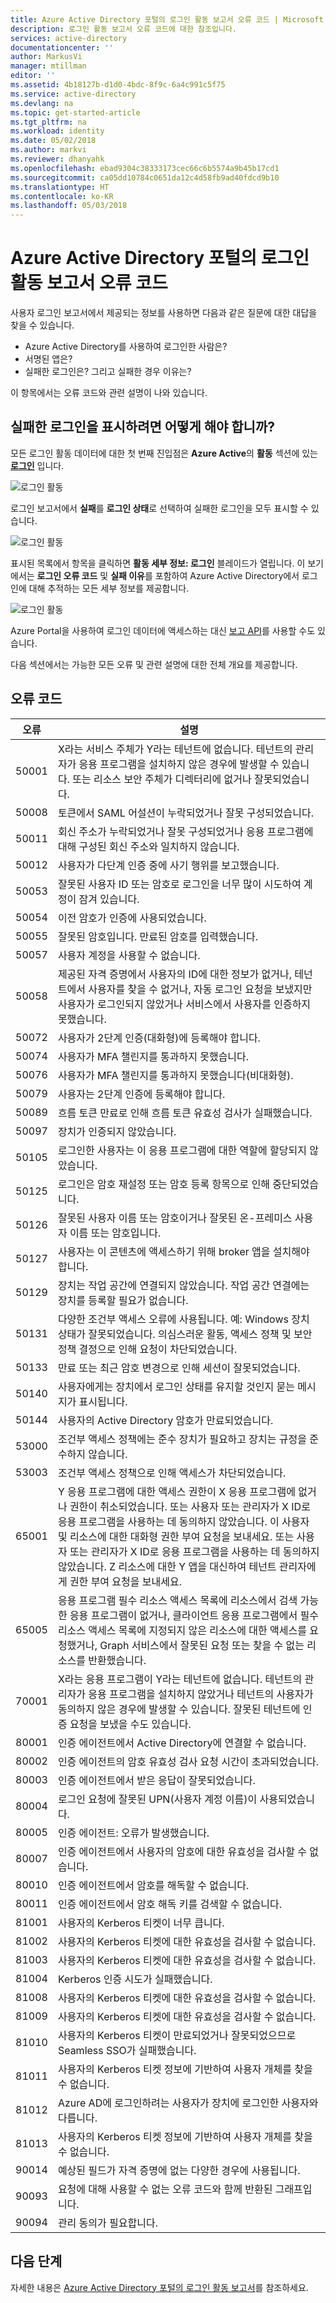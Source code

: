 ```yaml
---
title: Azure Active Directory 포털의 로그인 활동 보고서 오류 코드 | Microsoft Docs
description: 로그인 활동 보고서 오류 코드에 대한 참조입니다.
services: active-directory
documentationcenter: ''
author: MarkusVi
manager: mtillman
editor: ''
ms.assetid: 4b18127b-d1d0-4bdc-8f9c-6a4c991c5f75
ms.service: active-directory
ms.devlang: na
ms.topic: get-started-article
ms.tgt_pltfrm: na
ms.workload: identity
ms.date: 05/02/2018
ms.author: markvi
ms.reviewer: dhanyahk
ms.openlocfilehash: ebad9304c38333173cec66c6b5574a9b45b17cd1
ms.sourcegitcommit: ca05dd10784c0651da12c4d58fb9ad40fdcd9b10
ms.translationtype: HT
ms.contentlocale: ko-KR
ms.lasthandoff: 05/03/2018
---
```

# <a name="sign-in-activity-report-error-codes-in-the-azure-active-directory-portal"></a>Azure Active Directory 포털의 로그인 활동 보고서 오류 코드

사용자 로그인 보고서에서 제공되는 정보를 사용하면 다음과 같은 질문에 대한 대답을 찾을 수 있습니다.

- Azure Active Directory를 사용하여 로그인한 사람은?
- 서명된 앱은?
- 실패한 로그인은? 그리고 실패한 경우 이유는?

이 항목에서는 오류 코드와 관련 설명이 나와 있습니다. 

## <a name="how-can-i-display-failed-sign-ins"></a>실패한 로그인을 표시하려면 어떻게 해야 합니까? 

모든 로그인 활동 데이터에 대한 첫 번째 진입점은 **Azure Active**의 **활동** 섹션에 있는 **[로그인](https://portal.azure.com/#blade/Microsoft_AAD_IAM/ActiveDirectoryMenuBlade/SignIns)** 입니다.


![로그인 활동](./media/active-directory-reporting-activity-sign-ins-errors/61.png "로그인 활동")

로그인 보고서에서 **실패**를 **로그인 상태**로 선택하여 실패한 로그인을 모두 표시할 수 있습니다.

![로그인 활동](./media/active-directory-reporting-activity-sign-ins-errors/06.png "로그인 활동")

표시된 목록에서 항목을 클릭하면 **활동 세부 정보: 로그인**  블레이드가 열립니다. 이 보기에서는 **로그인 오류 코드** 및 **실패 이유**를 포함하여 Azure Active Directory에서 로그인에 대해 추적하는 모든 세부 정보를 제공합니다.

![로그인 활동](./media/active-directory-reporting-activity-sign-ins-errors/05.png "로그인 활동")


Azure Portal을 사용하여 로그인 데이터에 액세스하는 대신 [보고 API](active-directory-reporting-api-getting-started-azure-portal.md)를 사용할 수도 있습니다.


다음 섹션에서는 가능한 모든 오류 및 관련 설명에 대한 전체 개요를 제공합니다. 

## <a name="error-codes"></a>오류 코드

|오류|설명|
|---|---|
|50001|X라는 서비스 주체가 Y라는 테넌트에 없습니다. 테넌트의 관리자가 응용 프로그램을 설치하지 않은 경우에 발생할 수 있습니다. 또는 리소스 보안 주체가 디렉터리에 없거나 잘못되었습니다.|
|50008|토큰에서 SAML 어설션이 누락되었거나 잘못 구성되었습니다.|
|50011|회신 주소가 누락되었거나 잘못 구성되었거나 응용 프로그램에 대해 구성된 회신 주소와 일치하지 않습니다.|
|50012|사용자가 다단계 인증 중에 사기 행위를 보고했습니다.|
|50053|잘못된 사용자 ID 또는 암호로 로그인을 너무 많이 시도하여 계정이 잠겨 있습니다.|
|50054|이전 암호가 인증에 사용되었습니다.|
|50055|잘못된 암호입니다. 만료된 암호를 입력했습니다.|
|50057|사용자 계정을 사용할 수 없습니다.|
|50058|제공된 자격 증명에서 사용자의 ID에 대한 정보가 없거나, 테넌트에서 사용자를 찾을 수 없거나, 자동 로그인 요청을 보냈지만 사용자가 로그인되지 않았거나 서비스에서 사용자를 인증하지 못했습니다.|
|50072|사용자가 2단계 인증(대화형)에 등록해야 합니다.|
|50074|사용자가 MFA 챌린지를 통과하지 못했습니다.|
|50076|사용자가 MFA 챌린지를 통과하지 못했습니다(비대화형).|
|50079|사용자는 2단계 인증에 등록해야 합니다.|
|50089|흐름 토큰 만료로 인해 흐름 토큰 유효성 검사가 실패했습니다.|
|50097|장치가 인증되지 않았습니다.|
|50105|로그인한 사용자는 이 응용 프로그램에 대한 역할에 할당되지 않았습니다.|
|50125|로그인은 암호 재설정 또는 암호 등록 항목으로 인해 중단되었습니다.|
|50126|잘못된 사용자 이름 또는 암호이거나 잘못된 온-프레미스 사용자 이름 또는 암호입니다.|
|50127|사용자는 이 콘텐츠에 액세스하기 위해 broker 앱을 설치해야 합니다.|
|50129|장치는 작업 공간에 연결되지 않았습니다. 작업 공간 연결에는 장치를 등록할 필요가 없습니다.|
|50131|다양한 조건부 액세스 오류에 사용됩니다. 예: Windows 장치 상태가 잘못되었습니다. 의심스러운 활동, 액세스 정책 및 보안 정책 결정으로 인해 요청이 차단되었습니다.|
|50133|만료 또는 최근 암호 변경으로 인해 세션이 잘못되었습니다.|
|50140|사용자에게는 장치에서 로그인 상태를 유지할 것인지 묻는 메시지가 표시됩니다.|
|50144|사용자의 Active Directory 암호가 만료되었습니다.|
|53000|조건부 액세스 정책에는 준수 장치가 필요하고 장치는 규정을 준수하지 않습니다.|
|53003|조건부 액세스 정책으로 인해 액세스가 차단되었습니다.|
|65001|Y 응용 프로그램에 대한 액세스 권한이 X 응용 프로그램에 없거나 권한이 취소되었습니다. 또는 사용자 또는 관리자가 X ID로 응용 프로그램을 사용하는 데 동의하지 않았습니다. 이 사용자 및 리소스에 대한 대화형 권한 부여 요청을 보내세요. 또는 사용자 또는 관리자가 X ID로 응용 프로그램을 사용하는 데 동의하지 않았습니다. Z 리소스에 대한 Y 앱을 대신하여 테넌트 관리자에게 권한 부여 요청을 보내세요.|
|65005|응용 프로그램 필수 리소스 액세스 목록에 리소스에서 검색 가능한 응용 프로그램이 없거나, 클라이언트 응용 프로그램에서 필수 리소스 액세스 목록에 지정되지 않은 리소스에 대한 액세스를 요청했거나, Graph 서비스에서 잘못된 요청 또는 찾을 수 없는 리소스를 반환했습니다.|
|70001|X라는 응용 프로그램이 Y라는 테넌트에 없습니다. 테넌트의 관리자가 응용 프로그램을 설치하지 않았거나 테넌트의 사용자가 동의하지 않은 경우에 발생할 수 있습니다. 잘못된 테넌트에 인증 요청을 보냈을 수도 있습니다.|
|80001|인증 에이전트에서 Active Directory에 연결할 수 없습니다.|
|80002|인증 에이전트의 암호 유효성 검사 요청 시간이 초과되었습니다.|
|80003|인증 에이전트에서 받은 응답이 잘못되었습니다.|
|80004|로그인 요청에 잘못된 UPN(사용자 계정 이름)이 사용되었습니다.|
|80005|인증 에이전트: 오류가 발생했습니다.|
|80007|인증 에이전트에서 사용자의 암호에 대한 유효성을 검사할 수 없습니다.|
|80010|인증 에이전트에서 암호를 해독할 수 없습니다.|
|80011|인증 에이전트에서 암호 해독 키를 검색할 수 없습니다.|
|81001|사용자의 Kerberos 티켓이 너무 큽니다.|
|81002|사용자의 Kerberos 티켓에 대한 유효성을 검사할 수 없습니다.|
|81003|사용자의 Kerberos 티켓에 대한 유효성을 검사할 수 없습니다.|
|81004|Kerberos 인증 시도가 실패했습니다.|
|81008|사용자의 Kerberos 티켓에 대한 유효성을 검사할 수 없습니다.|
|81009|사용자의 Kerberos 티켓에 대한 유효성을 검사할 수 없습니다.|
|81010|사용자의 Kerberos 티켓이 만료되었거나 잘못되었으므로 Seamless SSO가 실패했습니다.|
|81011|사용자의 Kerberos 티켓 정보에 기반하여 사용자 개체를 찾을 수 없습니다.|
|81012|Azure AD에 로그인하려는 사용자가 장치에 로그인한 사용자와 다릅니다.|
|81013|사용자의 Kerberos 티켓 정보에 기반하여 사용자 개체를 찾을 수 없습니다.|
|90014|예상된 필드가 자격 증명에 없는 다양한 경우에 사용됩니다.|
|90093|요청에 대해 사용할 수 없는 오류 코드와 함께 반환된 그래프입니다.|
|90094|관리 동의가 필요합니다.|
## <a name="next-steps"></a>다음 단계

자세한 내용은 [Azure Active Directory 포털의 로그인 활동 보고서](active-directory-reporting-activity-sign-ins.md)를 참조하세요.
